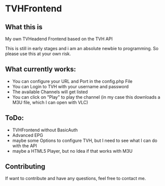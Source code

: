 # TVHFrontend
## What this is
My own TVHeadend Frontend based on the TVH API

This is still in early stages and i am an absolute newbie to programming. So please use this at your own risk.

## What currently works:
- You can configure your URL and Port in the config.php File
- You can Login to TVH with your username and password
- The available Channels will get listed
- You can click on "Play" to play the channel (in my case this downloads a M3U file, which I can open with VLC)

## ToDo:
- TVHFrontend without BasicAuth
- Advanced EPG
- maybe some Options to configure TVH, but I need to see what I can do with the API
- maybe a HTML5 Player, but no Idea if that works with M3U

## Contributing
If want to contribute and have any questions, feel free to contact me.
